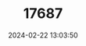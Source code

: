---
title: "17687"
category: "Pleurobema murrayense"
draft: false
date: 2024-02-22 13:03:50
languages:
  English: ["Coosa Pigtoe"]
---